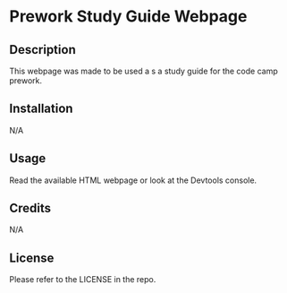 # Prework Study Guide Webpage

## Description

This webpage was made to be used a s a study guide for the code camp prework.

## Installation

N/A

## Usage

Read the available HTML webpage or look at the Devtools console. 

## Credits

N/A

## License

Please refer to the LICENSE in the repo.

